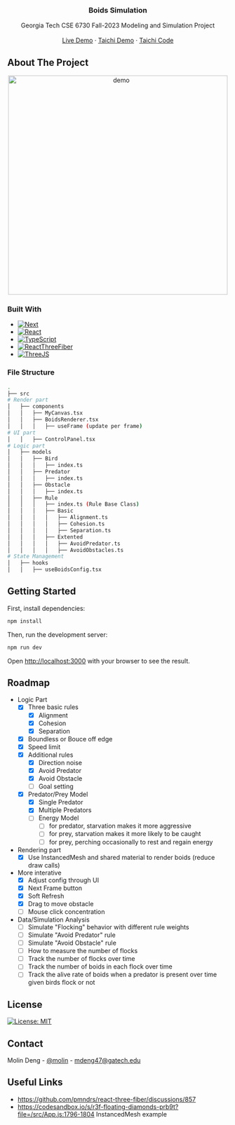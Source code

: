 
<br />
<div align="center">
  <!-- <a href="https://github.com/othneildrew/Best-README-Template">
    <img src="images/logo.png" alt="Logo" width="80" height="80">
  </a> -->

  <h3 align="center">Boids Simulation</h3>

  <p align="center">
    Georgia Tech CSE 6730 Fall-2023 Modeling and Simulation Project
    <br />
    <!-- <a href="https://github.com/othneildrew/Best-README-Template"><strong>Explore the docs »</strong></a> -->
    <br />
    <a href="https://boids-gt.vercel.app/">Live Demo</a>
    ·
    <a href="https://github.com/MolinDeng/games201/assets/23055178/229aebd1-9d8d-4d44-b79c-dd147997b29f">Taichi Demo</a>
    ·
    <a href="https://github.com/MolinDeng/games201/blob/main/boids.py">Taichi Code</a>
  </p>
</div>

## About The Project

<p align="center">
  <img src="https://boids-gt.vercel.app/demo.gif" alt="demo" width="500" height="auto">
</p>

### Built With

* [![Next][Next.js]][Next-url]
* [![React][React.js]][React-url]
* [![TypeScript][TypeScript]][TS-url]
* [![ReactThreeFiber][ReactThreeFiber]][R3F-url]
* [![ThreeJS][ThreeJS]][ThreeJS-url]

### File Structure

```bash
.
├── src
# Render part
│   ├── components
│   │   ├── MyCanvas.tsx
│   │   ├── BoidsRenderer.tsx
│   │   │   ├── useFrame (update per frame)
# UI part
│   │   ├── ControlPanel.tsx
# Logic part
│   ├── models
│   │   ├── Bird
│   │   │   ├── index.ts
│   │   ├── Predator
│   │   │   ├── index.ts
│   │   ├── Obstacle
│   │   │   ├── index.ts
│   │   ├── Rule
│   │   │   ├── index.ts (Rule Base Class)
│   │   │   ├── Basic
│   │   │   │   ├── Alignment.ts
│   │   │   │   ├── Cohesion.ts
│   │   │   │   ├── Separation.ts
│   │   │   ├── Extented
│   │   │   │   ├── AvoidPredator.ts
│   │   │   │   ├── AvoidObstacles.ts
# State Management
│   ├── hooks
│   │   ├── useBoidsConfig.tsx
```

## Getting Started

First, install dependencies:

```bash
npm install
```

Then, run the development server:

```bash
npm run dev
```

Open [http://localhost:3000](http://localhost:3000) with your browser to see the result.

## Roadmap

* Logic Part
  * [x] Three basic rules
    * [x] Alignment
    * [x] Cohesion
    * [x] Separation
  * [x] Boundless or Bouce off edge
  * [x] Speed limit
  * [x] Additional rules
    * [x] Direction noise
    * [x] Avoid Predator
    * [x] Avoid Obstacle
    * [ ] Goal setting
  * [x] Predator/Prey Model
    * [x] Single Predator
    * [x] Multiple Predators
    * [ ] Energy Model
      * [ ] for predator, starvation makes it more aggressive
      * [ ] for prey, starvation makes it more likely to be caught
      * [ ] for prey, perching occasionally to rest and regain energy

* Rendering part
  * [x] Use InstancedMesh and shared material to render boids (reduce draw calls)

* More interative
  * [x] Adjust config through UI
  * [x] Next Frame button
  * [x] Soft Refresh
  * [x] Drag to move obstacle
  * [ ] Mouse click concentration

* Data/Simulation Analysis
  * [ ] Simulate "Flocking" behavior with different rule weights
  * [ ] Simulate "Avoid Predator" rule
  * [ ] Simulate "Avoid Obstacle" rule
  * [ ] How to measure the number of flocks
  * [ ] Track the number of flocks over time
  * [ ] Track the number of boids in each flock over time
  * [ ] Track the alive rate of boids when a predator is present over time given birds flock or not

## License

[![License: MIT](https://img.shields.io/badge/License-MIT-yellow.svg)](https://opensource.org/licenses/MIT)

## Contact

Molin Deng - [@molin](https://molin7.vercel.app/) - <mdeng47@gatech.edu>

## Useful Links

* <https://github.com/pmndrs/react-three-fiber/discussions/857>
* <https://codesandbox.io/s/r3f-floating-diamonds-prb9t?file=/src/App.js:1796-1804> InstancedMesh example

<!-- MARKDOWN LINKS & IMAGES -->
<!-- https://www.markdownguide.org/basic-syntax/#reference-style-links -->
<!-- MARKDOWN LINKS & IMAGES -->
<!-- https://www.markdownguide.org/basic-syntax/#reference-style-links -->
[Next.js]: https://img.shields.io/badge/next.js-000000?style=for-the-badge&logo=nextdotjs&logoColor=white
[Next-url]: https://nextjs.org/
[React.js]: https://img.shields.io/badge/React-20232A?style=for-the-badge&logo=react&logoColor=61DAFB
[React-url]: https://reactjs.org/
[TypeScript]: https://img.shields.io/badge/TypeScript-007ACC?style=for-the-badge&logo=typescript&logoColor=white
[TS-url]: https://www.typescriptlang.org/
[ReactThreeFiber]: https://img.shields.io/badge/React%20Three%20Fiber-000000?style=for-the-badge&logo=react&logoColor=white
[R3F-url]: https://docs.pmnd.rs/react-three-fiber/getting-started/introduction
[ThreeJS]: https://img.shields.io/badge/ThreeJS-black?style=for-the-badge&logo=three.js&logoColor=white
[ThreeJS-url]: https://threejs.org/
